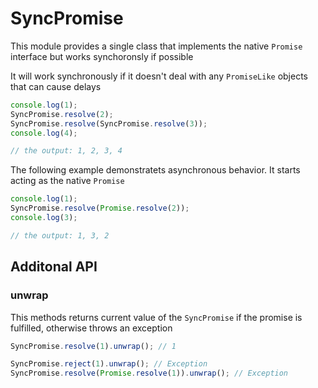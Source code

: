 # SyncPromise

This module provides a single class that implements the native `Promise` interface but
works synchoronsly if possible

It will work synchronously if it doesn't deal with any `PromiseLike` objects that can cause delays

```ts
console.log(1);
SyncPromise.resolve(2);
SyncPromise.resolve(SyncPromise.resolve(3));
console.log(4);

// the output: 1, 2, 3, 4
```

The following example demonstratets asynchronous behavior. It starts acting as the native `Promise`

```ts
console.log(1);
SyncPromise.resolve(Promise.resolve(2));
console.log(3);

// the output: 1, 3, 2
```

## Additonal API

### unwrap

This methods returns current value of the `SyncPromise` if the promise is fulfilled, otherwise throws an exception

```ts
SyncPromise.resolve(1).unwrap(); // 1

SyncPromise.reject(1).unwrap(); // Exception
SyncPromise.resolve(Promise.resolve(1)).unwrap(); // Exception
```
